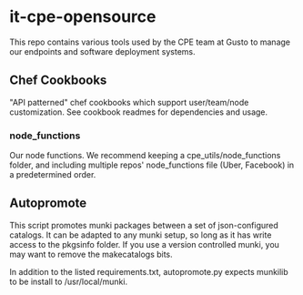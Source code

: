 # it-cpe-opensource

This repo contains various tools used by the CPE team at Gusto to manage our endpoints and software deployment systems.

## Chef Cookbooks

"API patterned" chef cookbooks which support user/team/node customization. See cookbook readmes for dependencies and usage.

### node_functions

Our node functions. We recommend keeping a cpe_utils/node_functions folder, and including multiple repos' node_functions file (Uber, Facebook) in a predetermined order.

## Autopromote

This script promotes munki packages between a set of json-configured catalogs. It can be adapted to any munki setup, so long as it has write access to the pkgsinfo folder. If you use a version controlled munki, you may want to remove the makecatalogs bits.

In addition to the listed requirements.txt, autopromote.py expects munkilib to be install to /usr/local/munki.
